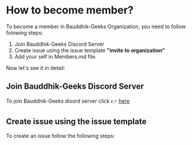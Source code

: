 # How to become member?

To become a member in Bauddhik-Geeks Organization, you need to follow folowing steps:

1. Join Bauddhik-Geeks Discord Server
2. Create issue using the issue template **"invite to organization"**
3. Add your self in Members.md file.

Now let's see it in detail:


## Join Bauddhik-Geeks Discord Server

To join Bauddhik-Geeks disord server click 👉 [here](https://discord.gg/atzZYdNMDF)

## Create issue using the issue template

To create an issue follow the following steps:

